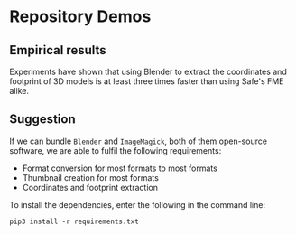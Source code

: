# Repository Demos

## Empirical results
Experiments have shown that using Blender to extract the coordinates and footprint of 3D models is at least three times faster than using Safe's FME alike.

## Suggestion
If we can bundle `Blender` and `ImageMagick`, both of them open-source software, we are able to fulfil the following requirements:
* Format conversion for most formats to most formats
* Thumbnail creation for most formats
* Coordinates and footprint extraction

To install the dependencies, enter the following in the command line:
```
pip3 install -r requirements.txt
```